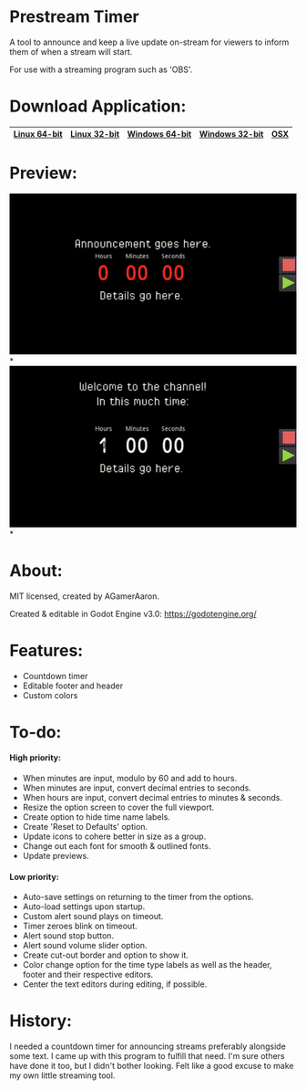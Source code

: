 # Prestream Timer
A tool to announce and keep a live update on-stream for viewers to inform them of when a stream will start.

For use with a streaming program such as 'OBS'.

# Download Application:
|[Linux 64-bit](https://github.com/agameraaron/prestream-timer/releases/download/v0.4/prestream_timer_0_4_linux64.7z)|[Linux 32-bit](https://github.com/agameraaron/prestream-timer/releases/download/v0.4/prestream_timer_0_4_linux32.7z)|[Windows 64-bit](https://github.com/agameraaron/prestream-timer/releases/download/v0.4/prestream_timer_0_4_windows64.zip)|[Windows 32-bit](https://github.com/agameraaron/prestream-timer/releases/download/v0.4/prestream_timer_0_4_windows32.zip)|[OSX](https://github.com/agameraaron/prestream-timer/releases/download/v0.3/prestream_timer_0_4_osx.zip)|
|:---:|:---:|:---:|:---:|:---:|

# Preview:

![alt text](https://raw.githubusercontent.com/agameraaron/prestream-timer/master/demo1.gif)*
![alt text](https://raw.githubusercontent.com/agameraaron/prestream-timer/master/demo2.gif)*

# About:
MIT licensed, created by AGamerAaron.

Created & editable in Godot Engine v3.0: https://godotengine.org/

# Features:
- Countdown timer
- Editable footer and header
- Custom colors

# To-do:

#### High priority:
- When minutes are input, modulo by 60 and add to hours.
- When minutes are input, convert decimal entries to seconds.
- When hours are input, convert decimal entries to minutes & seconds.
- Resize the option screen to cover the full viewport.
- Create option to hide time name labels.
- Create 'Reset to Defaults' option.
- Update icons to cohere better in size as a group.
- Change out each font for smooth & outlined fonts.
- Update previews.

#### Low priority:
- Auto-save settings on returning to the timer from the options.
- Auto-load settings upon startup.
- Custom alert sound plays on timeout.
- Timer zeroes blink on timeout.
- Alert sound stop button.
- Alert sound volume slider option.
- Create cut-out border and option to show it.
- Color change option for the time type labels as well as the header, footer and their respective editors.
- Center the text editors during editing, if possible.

# History:
I needed a countdown timer for announcing streams preferably alongside some text. I came up with this program to fulfill that need. I'm sure others have done it too, but I didn't bother looking. Felt like a good excuse to make my own little streaming tool.

